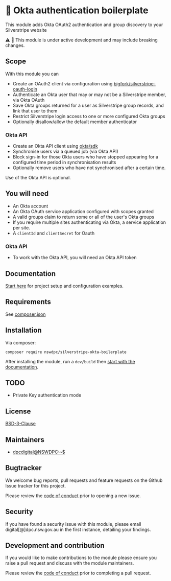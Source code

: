 # 🧪 Okta authentication boilerplate

This module adds Okta OAuth2 authentication and group discovery to your Silverstripe website

:warning: 🧪 This module is under active development and may include breaking changes.

## Scope

With this module you can

+ Create an OAuth2 client via configuration using [bigfork/silverstripe-oauth-login](https://github.com/bigfork/silverstripe-oauth-login)
+ Authenticate an Okta user that may or may not be a Silverstripe member, via Okta OAuth
+ Save Okta groups returned for a user as Silverstripe group records, and link that user to them
+ Restrict Silverstripe login access to one or more configured Okta groups
+ Optionally disallow/allow the default member authenticator

### Okta API

+ Create an Okta API client using [okta/sdk](https://github.com/okta/okta-sdk-php)
+ Synchronise users via a queued job (via Okta API)
+ Block sign-in for those Okta users who have stopped appearing for a configured time period in synchronisation results
+ Optionally remove users who have not synchronised after a certain time.

Use of the Okta API is optional.

## You will need

+ An Okta account
+ An Okta OAuth service application configured with scopes granted
+ A valid groups claim to return some or all of the user's Okta groups
+ If you require multiple sites authenticating via Okta, a service application per site.
+ A `clientId` and `clientSecret` for Oauth

### Okta API

+ To work with the Okta API, you will need an Okta API token

## Documentation

[Start here](./docs/en/001_index.md) for project setup and configuration examples.

## Requirements

See [composer.json](./composer.json)

## Installation

Via composer:

```shell
composer require nswdpc/silverstripe-okta-boilerplate
```
After installing the module, run a `dev/build` then [start with the documentation](./docs/en/001_index.md).

## TODO

+ Private Key authentication mode

## License

[BSD-3-Clause](./LICENSE.md)

## Maintainers

+ [dpcdigital@NSWDPC:~$](https://dpc.nsw.gov.au)

## Bugtracker

We welcome bug reports, pull requests and feature requests on the Github Issue tracker for this project.

Please review the [code of conduct](./code-of-conduct.md) prior to opening a new issue.

## Security

If you have found a security issue with this module, please email digital[@]dpc.nsw.gov.au in the first instance, detailing your findings.

## Development and contribution

If you would like to make contributions to the module please ensure you raise a pull request and discuss with the module maintainers.

Please review the [code of conduct](./code-of-conduct.md) prior to completing a pull request.
